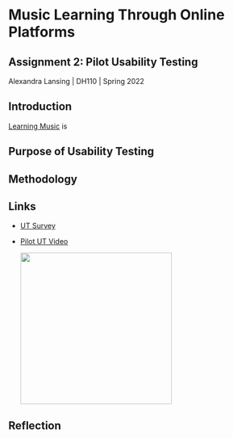 # Music Learning Through Online Platforms
## Assignment 2: Pilot Usability Testing
Alexandra Lansing | DH110 | Spring 2022

## Introduction
[Learning Music](https://learningmusic.ableton.com/) is

## Purpose of Usability Testing

## Methodology

## Links
- [UT Survey](https://forms.gle/Ck9XXbAcndnVW3pp6)
- [Pilot UT Video](https://youtu.be/nqTnQ-b_Rck?t=0)

  <a href="https://youtu.be/nqTnQ-b_Rck?t=0">
    <img src="https://user-images.githubusercontent.com/61765607/163039065-4e383caa-a17a-48f9-8922-d54b238ba286.png" height="300px"/>
  </a>

## Reflection
